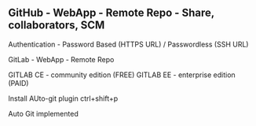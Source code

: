 ## GitHub - WebApp - Remote Repo - Share, collaborators, SCM

Authentication - Password Based (HTTPS URL) / Passwordless (SSH URL)

GitLab - WebApp - Remote Repo

GITLAB CE - community edition (FREE)
GITLAB EE - enterprise edition (PAID)

Install AUto-git plugin
ctrl+shift+p

Auto Git implemented